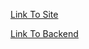 [Link To Site](https://thebigkahuna353.github.io/Petition_Site/)

[Link To Backend](https://github.com/TheBigKahuna353/PetitionServer)
